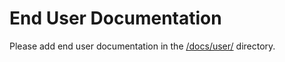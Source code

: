 # End User Documentation

Please add end user documentation in the [/docs/user/](https://github.com/eclipse-pass/main/tree/main/docs/user) directory.
